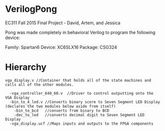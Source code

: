 # VerilogPong
EC311 Fall 2015 Final Project - David, Artem, and Jessica

Pong was made completely in behavioral Verilog to program the following device:

Family: Spartan6 
Device: XC6SLX16
Package: CSG324

# Hierarchy

    vga_display.v //Container that holds all of the state machines and calls all of the other modules. 

      -vga_controller_640_60.v  //Driver to control outputting onto the VGA Display
      -bin_to_4_led.v //Converts binary score to Seven Segment LED Display  (declares the two modules below aside from itself)
        -bin_to_bcd   //converts from binary to BCD
        -dec_to_led   //converts decimal digit to Seven Segment LED Display
      -vga_display.ucf //Maps inputs and outputs to the FPGA components
